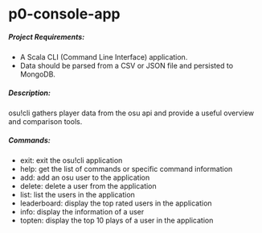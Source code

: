 # p0-console-app
##### Project Requirements:
- A Scala CLI (Command Line Interface) application.
- Data should be parsed from a CSV or JSON file and persisted to MongoDB.
##### Description:
osu!cli gathers player data from the osu api and provide a useful overview and comparison tools.
##### Commands:
- exit: exit the osu!cli application
- help: get the list of commands or specific command information
- add: add an osu user to the application
- delete: delete a user from the application
- list: list the users in the application
- leaderboard: display the top rated users in the application
- info: display the information of a user
- topten: display the top 10 plays of a user in the application
